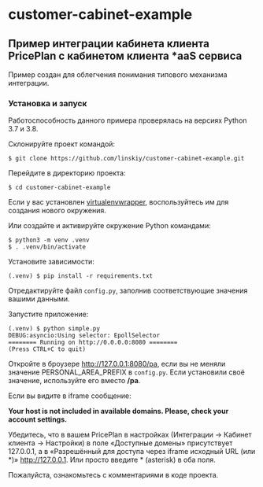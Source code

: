 # customer-cabinet-example

## Пример интеграции кабинета клиента PricePlan с кабинетом клиента *aaS сервиса

Пример создан для облегчения понимания типового механизма интеграции.

### Установка и запуск

Работоспособность данного примера проверялась на версиях Python 3.7 и 3.8.

Склонируйте проект командой:

```(bash)
$ git clone https://github.com/linskiy/customer-cabinet-example.git
```

Перейдите в директорию проекта:

```(bash)
$ cd customer-cabinet-example
```

Если у вас установлен [virtualenvwrapper](https://virtualenvwrapper.readthedocs.io/en/latest/), воспользуйтесь им для создания нового окружения.

Или создайте и активируйте окружение Python командами:

```(bash)
$ python3 -m venv .venv
$ . .venv/bin/activate
```

Установите зависимости:

```(bash)
(.venv) $ pip install -r requirements.txt
```

Отредактируйте файл `config.py`, заполнив соответствующие значения вашими
данными.

Запустите приложение:

```(bash)
(.venv) $ python simple.py
DEBUG:asyncio:Using selector: EpollSelector
======== Running on http://0.0.0.0:8080 ========
(Press CTRL+C to quit)
```

Откройте в броузере http://127.0.0.1:8080/pa, если вы не меняли значение
PERSONAL_AREA_PREFIX в `config.py`. Если установили своё значение, используйте
его вместо **/pa**.

Если вы видите в iframe сообщение:

**Your host is not included in available domains. Please, check your account settings.**

Убедитесь, что в вашем PricePlan в настройках (Интеграции -> Кабинет клиента ->
Настройки) в поле «Доступные домены» присутствует 127.0.0.1, а в «Разрешённый
для доступа через iframe исходный URL (или *)» http://127.0.0.1. Или просто
введите * (asterisk) в оба поля.

Пожалуйста, ознакомьтесь с комментариями в коде проекта.